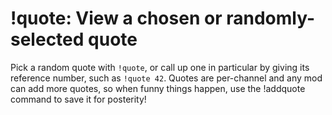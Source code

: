 # !quote: View a chosen or randomly-selected quote

Pick a random quote with `!quote`, or call up one in particular by giving its
reference number, such as `!quote 42`. Quotes are per-channel and any mod can
add more quotes, so when funny things happen, use the !addquote
command to save it for posterity!

